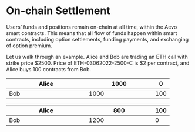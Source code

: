 # On-chain Settlement

Users’ funds and positions remain on-chain at all time, within the Aevo smart contracts. This means that all flow of funds happen within smart contracts, including option settlements, funding payments, and exchanging of option premium.

Let us walk through an example. Alice and Bob are trading an ETH call with strike price $2500. Price of ETH-03062022-2500-C is $2 per contract, and Alice buys 100 contracts from Bob.

<table><thead><tr><th width="201">Alice</th><th width="165">1000</th><th>0</th></tr></thead><tbody><tr><td>Bob</td><td>1000</td><td>100</td></tr></tbody></table>

<table><thead><tr><th width="201">Alice</th><th width="165">800</th><th>100</th></tr></thead><tbody><tr><td>Bob</td><td>1200</td><td>0</td></tr></tbody></table>

